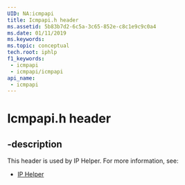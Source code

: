 ```yaml
---
UID: NA:icmpapi
title: Icmpapi.h header
ms.assetid: 5b83b7d2-6c5a-3c65-852e-c8c1e9c9c0a4
ms.date: 01/11/2019
ms.keywords: 
ms.topic: conceptual
tech.root: iphlp
f1_keywords:
 - icmpapi
 - icmpapi/icmpapi
api_name:
 - icmpapi
---
```


# Icmpapi.h header


## -description

This header is used by IP Helper. For more information, see:

- [IP Helper](../_iphlp/index.md)

